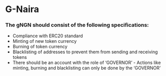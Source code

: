 # G-Naira

### The gNGN should consist of the following specifications:
- Compliance with ERC20 standard 
- Minting of new token currency 
- Burning of token currency 
- Blacklisting of addresses to prevent them from sending and receiving tokens 
- There should be an account with the role of ‘GOVERNOR’ - Actions like minting, burning and blacklisting can only be done by the ‘GOVERNOR’ 

